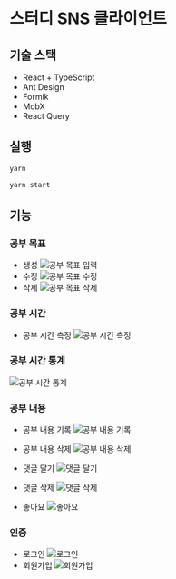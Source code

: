 # 스터디 SNS 클라이언트

## 기술 스택

- React + TypeScript
- Ant Design
- Formik
- MobX
- React Query

## 실행

```bash
yarn

yarn start
```

## 기능

### 공부 목표

- 생성
  ![공부 목표 입력](https://user-images.githubusercontent.com/22253556/145668859-38ce5fca-ec7a-40c5-bd99-086a006303b5.gif)
- 수정
  ![공부 목표 수정](https://user-images.githubusercontent.com/22253556/145668858-7764143a-5f64-4592-8210-84895cbffbdd.gif)
- 삭제
  ![공부 목표 삭제](https://user-images.githubusercontent.com/22253556/145668857-a46be0bd-7606-423c-8388-625861ecc919.gif)

### 공부 시간

- 공부 시간 측정
  ![공부 시간 측정](https://user-images.githubusercontent.com/22253556/145668860-c48b6de6-5a84-4a68-baae-2ebf33c71ef0.gif)

### 공부 시간 통계

![공부 시간 통계](https://user-images.githubusercontent.com/22253556/145669070-51dfdcf1-eb9a-4d1a-8edd-d06dd578fa05.png)

### 공부 내용

- 공부 내용 기록
  ![공부 내용 기록](https://user-images.githubusercontent.com/22253556/145668853-7986baaf-3043-407a-9168-48b5b9130bfb.gif)

- 공부 내용 삭제
  ![공부 내용 삭제](https://user-images.githubusercontent.com/22253556/145668856-d2f08ddc-e56c-4967-a49e-b9f656190a84.gif)
- 댓글 달기
  ![댓글 달기](https://user-images.githubusercontent.com/22253556/145668861-7e4e0f5f-945a-4e1b-b581-8a354afb4aca.gif)
- 댓글 삭제
  ![댓글 삭제](https://user-images.githubusercontent.com/22253556/145668862-3e17aeac-f716-4218-a1e1-e4c2b7913c27.gif)
- 좋아요
  ![좋아요](https://user-images.githubusercontent.com/22253556/145668864-6dee6293-0d7f-45ba-aeb4-f5b06586cefe.gif)

### 인증

- 로그인
  ![로그인](https://user-images.githubusercontent.com/22253556/145668863-3beb64c5-1cb2-480d-9186-abb41439c3fa.gif)
- 회원가입
  ![회원가입](https://user-images.githubusercontent.com/22253556/145668851-75c25621-ee5e-469f-9d69-40dc322df67e.gif)
